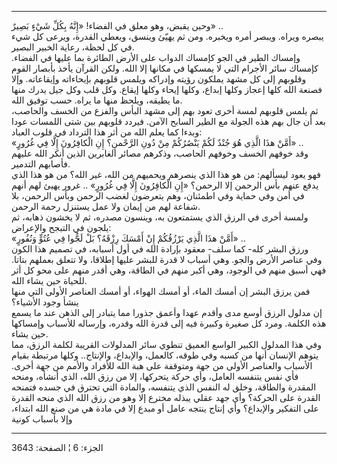 ------------------------------------------------------------------------

وحين يقبض، وهو معلق في الفضاء! «إِنَّهُ بِكُلِّ شَيْءٍ بَصِيرٌ» ..  
يبصره ويراه. ويبصر أمره ويخبره. ومن ثم يهيّئ وينسق، ويعطي القدرة، ويرعى
كل شيء في كل لحظة، رعاية الخبير البصير.  
وإمساك الطير في الجو كإمساك الدواب على الأرض الطائرة بما عليها في
الفضاء. كإمساك سائر الأجرام التي لا يمسكها في مكانها إلا الله. ولكن
القرآن يأخذ بأبصار القوم وقلوبهم إلى كل مشهد يملكون رؤيته وإدراكه ويلمس
قلوبهم بإيحاءاته وإيقاعاته. وإلا فصنعة الله كلها إعجاز وكلها إبداع،
وكلها إيحاء وكلها إيقاع. وكل قلب وكل جيل يدرك منها ما يطيقه، ويلحظ منها
ما يراه. حسب توفيق الله.  
ثم يلمس قلوبهم لمسة أخرى تعود بهم إلى مشهد البأس والفزع من الخسف
والحاصب، بعد أن جال بهم هذه الجولة مع الطير السابح الآمن. فيردد قلوبهم
بين شتى اللمسات عودا وبدءا كما يعلم الله من أثر هذا الترداد في قلوب
العباد:  
«أَمَّنْ هذَا الَّذِي هُوَ جُنْدٌ لَكُمْ يَنْصُرُكُمْ مِنْ دُونِ الرَّحْمنِ؟ إِنِ الْكافِرُونَ إِلَّا فِي غُرُورٍ»
..  
وقد خوفهم الخسف وخوفهم الحاصب، وذكرهم مصائر الغابرين الذين أنكر الله
عليهم فأصابهم التدمير.  
فهو يعود ليسألهم: من هو هذا الذي ينصرهم ويحميهم من الله، غير الله؟ من هو
هذا الذي يدفع عنهم بأس الرحمن إلا الرحمن؟ «إِنِ الْكافِرُونَ إِلَّا فِي غُرُورٍ» ..
غرور يهيئ لهم أنهم في أمن وفي حماية وفي اطمئنان، وهم يتعرضون لغضب الرحمن
وبأس الرحمن، بلا شفاعة لهم من إيمان ولا عمل يستنزل رحمة الرحمن.  
ولمسة أخرى في الرزق الذي يستمتعون به، وينسون مصدره، ثم لا يخشون ذهابه،
ثم يلجون في التبجح والإعراض:  
«أَمَّنْ هذَا الَّذِي يَرْزُقُكُمْ إِنْ أَمْسَكَ رِزْقَهُ؟ بَلْ لَجُّوا فِي عُتُوٍّ وَنُفُورٍ» ..  
ورزق البشر كله- كما سلف- معقود بإرادة الله في أول أسبابه، في تصميم هذا
الكون وفي عناصر الأرض والجو. وهي أسباب لا قدرة للبشر عليها إطلاقا، ولا
تتعلق بعملهم بتاتا. فهي أسبق منهم في الوجود، وهي أكبر منهم في الطاقة،
وهي أقدر منهم على محو كل أثر للحياة حين يشاء الله.  
فمن يرزق البشر إن أمسك الماء، أو أمسك الهواء، أو أمسك العناصر الأولى
التي منها ينشأ وجود الأشياء؟  
إن مدلول الرزق أوسع مدى وأقدم عهدا وأعمق جذورا مما يتبادر إلى الذهن عند
ما يسمع هذه الكلمة. ومرد كل صغيرة وكبيرة فيه إلى قدرة الله وقدره،
وإرساله للأسباب وإمساكها حين يشاء.  
وفي هذا المدلول الكبير الواسع العميق تنطوي سائر المدلولات القريبة لكلمة
الرزق، مما يتوهم الإنسان أنها من كسبه وفي طوقه، كالعمل، والإبداع،
والإنتاج.. وكلها مرتبطة بقيام الأسباب والعناصر الأولى من جهة ومتوقفة على
هبة الله للأفراد والأمم من جهة أخرى. فأي نفس يتنفسه العامل، وأي حركة
يتحركها، إلا من رزق الله، الذي أنشأه، ومنحه المقدرة والطاقة، وخلق له
النفس الذي يتنفسه، والمادة التي تحترق في جسده فتمنحه القدرة على الحركة؟
وأي جهد عقلي يبذله مخترع إلا وهو من رزق الله الذي منحه القدرة على
التفكير والإبداع؟ وأي إنتاج ينتجه عامل أو مبدع إلا في مادة هي من صنع
الله ابتداء، وإلا بأسباب كونية

------------------------------------------------------------------------

الجزء: 6 ¦ الصفحة: 3643
